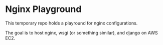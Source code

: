 # Nginx Playground
This temporary repo holds a playround for nginx configurations.

The goal is to host nginx, wsgi (or something similar), and django on AWS EC2.




